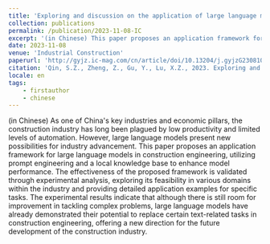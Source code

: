 ```yaml
---
title: 'Exploring and discussion on the application of large language models in construction engineering'
collection: publications
permalink: /publication/2023-11-08-IC
excerpt: '(in Chinese) This paper proposes an application framework for large language models in construction engineering, utilizing prompt engineering and a local knowledge base to enhance model performance. '
date: 2023-11-08
venue: 'Industrial Construction'
paperurl: 'http://gyjz.ic-mag.com/cn/article/doi/10.13204/j.gyjzG23081006'
citation: 'Qin, S.Z., Zheng, Z., Gu, Y., Lu, X.Z., 2023. Exploring and discussion on the application of large language models in construction engineering. Industrial Construction 53, 162–169. https://doi.org/10.13204/j.gyjzg23081006'
locale: en
tags: 
    - firstauthor
    - chinese
---
```

(in Chinese)
As one of China's key industries and economic pillars, the construction industry has long been plagued by low productivity and limited levels of automation. However, large language models present new possibilities for industry advancement. This paper proposes an application framework for large language models in construction engineering, utilizing prompt engineering and a local knowledge base to enhance model performance. The effectiveness of the proposed framework is validated through experimental analysis, exploring its feasibility in various domains within the industry and providing detailed application examples for specific tasks. The experimental results indicate that although there is still room for improvement in tackling complex problems, large language models have already demonstrated their potential to replace certain text-related tasks in construction engineering, offering a new direction for the future development of the construction industry.